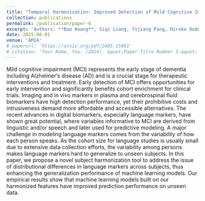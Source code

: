 ```yaml
---
title: "Temporal Harmonization: Improved Detection of Mild Cognitive Impairment from Temporal Language Markers using Subject-invariant Learning"
collection: publications
permalink: /publication/paper-6
excerpt: 'Authors: **Bao Hoang**, Siqi Liang, Yijiang Pang, Hiroko Dodge, Jiayu Zhou.'
date: 2025-06-01
venue: 'AMIA'
# paperurl: 'https://arxiv.org/pdf/2405.15081'
# citation: 'Your Name, You. (2024). &quot;Paper Title Number 3.&quot; <i>GitHub Journal of Bugs</i>. 1(3).'
---
```


Mild cognitive impairment (MCI) represents the early stage of dementia including Alzheimer’s disease (AD) and is a crucial stage for therapeutic interventions and treatment. Early detection of MCI offers opportunities for early intervention and significantly benefits cohort enrichment for clinical trials. Imaging and in vivo markers in plasma and cerebrospinal fluid biomarkers have high detection performance, yet their prohibitive costs and intrusiveness demand more affordable and accessible alternatives. The recent advances in digital biomarkers, especially language markers, have shown great potential, where variables informative to MCI are derived from linguistic and/or speech and later used for predictive modeling. A major challenge in modeling language markers comes from the variability of how each person speaks. As the cohort size for language studies is usually small due to extensive data collection efforts, the variability among persons makes language markers hard to generalize to unseen subjects. In this paper, we propose a novel subject harmonization tool to address the issue of distributional differences in language markers across subjects, thus enhancing the generalization performance of machine learning models. Our empirical results show that machine learning models built on our harmonized features have improved prediction performance on unseen data.